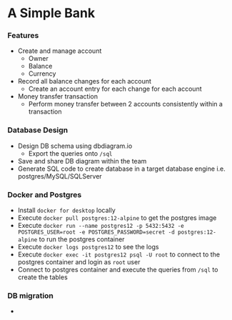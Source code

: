 # A Simple Bank

### Features

- Create and manage account
  - Owner
  - Balance
  - Currency
- Record all balance changes for each account
  - Create an account entry for each change for each account
- Money transfer transaction
  - Perform money transfer between 2 accounts consistently within a transaction

### Database Design

- Design DB schema using dbdiagram.io
  - Export the queries onto `/sql`
- Save and share DB diagram within the team
- Generate SQL code to create database in a target database engine i.e. postgres/MySQL/SQLServer

### Docker and Postgres

- Install `docker for desktop` locally
- Execute `docker pull postgres:12-alpine` to get the postgres image
- Execute `docker run --name postgres12 -p 5432:5432 -e POSTGRES_USER=root -e POSTGRES_PASSWORD=secret -d postgres:12-alpine` to run the postgres container
- Execute `docker logs postgres12` to see the logs
- Execute `docker exec -it postgres12 psql -U root` to connect to the postgres container and login as `root` user
- Connect to postgres container and execute the queries from `/sql` to create the tables

### DB migration

-
